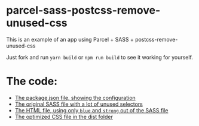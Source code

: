 # parcel-sass-postcss-remove-unused-css

This is an example of an app using Parcel + SASS + postcss-remove-unused-css

Just fork and run `yarn build` or `npm run build` to see it working for yourself.

# The code:

 - [The package.json file, showing the configuration](https://github.com/shff/parcel-sass-postcss-remove-unused-css/blob/master/package.json)
 - [The original SASS file with a lot of unused selectors](https://github.com/shff/parcel-sass-postcss-remove-unused-css/blob/master/app/main.sass)
 - [The HTML file, using only `blue` and `strong` out of the SASS file](https://github.com/shff/parcel-sass-postcss-remove-unused-css/blob/master/app/index.html)
 - [The optimized CSS file in the dist folder](https://github.com/shff/parcel-sass-postcss-remove-unused-css/blob/master/dist/main.06d1150a.css)
